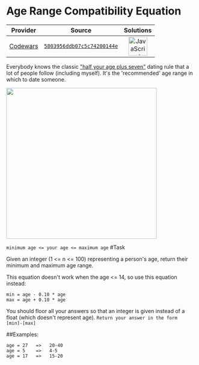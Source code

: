 [_metadata_:generated]: - "true"

# Age Range Compatibility Equation

<!-- INFO TABLE BEGIN -->

| Provider                                        | Source                                                                               | Solutions                                                                                                                                                    |
| :---------------------------------------------: | :----------------------------------------------------------------------------------: | :----------------------------------------------------------------------------------------------------------------------------------------------------------: |
| [Codewars](../../../docs/providers/Codewars.md) | [`5803956ddb07c5c74200144e`](https://www.codewars.com/kata/5803956ddb07c5c74200144e) | [<img src="https://res.cloudinary.com/rascaltwo/image/upload/v1631924076/javascript_ehszr7.svg" alt="JavaScript" title="JavaScript" width="50" />](solve.js) |

<!-- INFO TABLE END -->

Everybody knows the classic ["half your age plus seven"](https://en.wikipedia.org/wiki/Age_disparity_in_sexual_relationships#The_.22half-your-age-plus-seven.22_rule) dating rule that a lot of people follow (including myself). It's the 'recommended' age range in which to date someone. 

<!-- Original link is dead. Replaced with archive.org link.
<img src="http://weknowmemes.com/wp-content/uploads/2014/08/age-range-compatibility-equation.jpg" style="width: 400px;"/>
-->
<img src="http://web.archive.org/web/20190206114947if_/http://weknowmemes.com/wp-content/uploads/2014/08/age-range-compatibility-equation.jpg" style="width: 400px;"/>

```minimum age <= your age <= maximum age```
#Task

Given an integer (1 <= n <= 100) representing a person's age, return their minimum and maximum age range.

This equation doesn't work when the age <= 14, so use this equation instead:
```
min = age - 0.10 * age
max = age + 0.10 * age
```
You should floor all your answers so that an integer is given instead of a float (which doesn't represent age). ```Return your answer in the form [min]-[max]```

##Examples:

```
age = 27   =>   20-40
age = 5    =>   4-5
age = 17   =>   15-20
```

